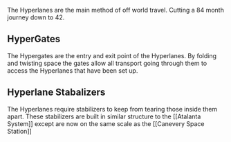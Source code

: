 The Hyperlanes are the main method of off world travel. Cutting a 84 month journey down to 42.

## HyperGates
The Hypergates are the entry and exit point of the Hyperlanes. By folding and twisting space the gates allow all transport going through them to access the Hyperlanes that have been set up.

## Hyperlane Stabalizers
The Hyperlanes require stabilizers to keep from tearing those inside them apart. These stabilizers are built in similar structure to the [[Atalanta System]] except are now on the same scale as the [[Canevery Space Station]]